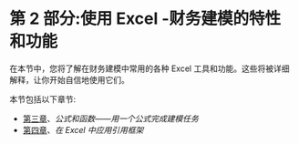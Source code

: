 # 第 2 部分:使用 Excel -财务建模的特性和功能

在本节中，您将了解在财务建模中常用的各种 Excel 工具和功能。这些将被详细解释，让你开始自信地使用它们。

本节包括以下章节:

*   [第三章](03.html)、*公式和函数——用一个公式完成建模任务*
*   [第四章](04.html)、*在 Excel 中应用引用框架*